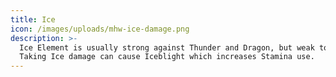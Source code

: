 ```yaml
---
title: Ice
icon: /images/uploads/mhw-ice-damage.png
description: >-
  Ice Element is usually strong against Thunder and Dragon, but weak to Fire.
  Taking Ice damage can cause Iceblight which increases Stamina use.
---
```



